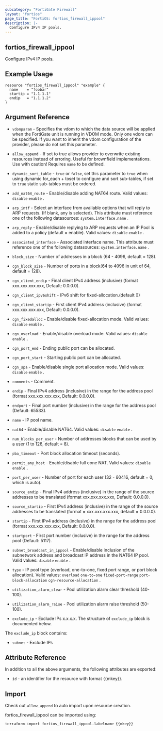 ```yaml
---
subcategory: "FortiGate Firewall"
layout: "fortios"
page_title: "FortiOS: fortios_firewall_ippool"
description: |-
  Configure IPv4 IP pools.
---
```


## fortios_firewall_ippool
Configure IPv4 IP pools.

## Example Usage

```hcl
resource "fortios_firewall_ippool" "example" {
  name    = "foobar"
  startip = "1.1.1.1"
  endip   = "1.1.1.2"
}
```

## Argument Reference
* `vdomparam` - Specifies the vdom to which the data source will be applied when the FortiGate unit is running in VDOM mode. Only one vdom can be specified. If you want to inherit the vdom configuration of the provider, please do not set this parameter.
* `allow_append` - If set to true allows provider to overwrite existing resources instead of erroring. Useful for brownfield implementations. Use with caution! Requires `name` to be defined.
* `dynamic_sort_table` - `true` or `false`, set this parameter to `true` when using dynamic for_each + toset to configure and sort sub-tables, if set to `true` static sub-tables must be ordered.

* `add_nat64_route` - Enable/disable adding NAT64 route. Valid values: `disable` `enable` .
* `arp_intf` - Select an interface from available options that will reply to ARP requests. (If blank, any is selected). This attribute must reference one of the following datasources: `system.interface.name` .
* `arp_reply` - Enable/disable replying to ARP requests when an IP Pool is added to a policy (default = enable). Valid values: `disable` `enable` .
* `associated_interface` - Associated interface name. This attribute must reference one of the following datasources: `system.interface.name` .
* `block_size` - Number of addresses in a block (64 - 4096, default = 128).
* `cgn_block_size` - Number of ports in a block(64 to 4096 in unit of 64, default = 128).
* `cgn_client_endip` - Final client IPv4 address (inclusive) (format xxx.xxx.xxx.xxx, Default: 0.0.0.0).
* `cgn_client_ipv6shift` - IPv6 shift for fixed-allocation.(default 0)
* `cgn_client_startip` - First client IPv4 address (inclusive) (format xxx.xxx.xxx.xxx, Default: 0.0.0.0).
* `cgn_fixedalloc` - Enable/disable fixed-allocation mode. Valid values: `disable` `enable` .
* `cgn_overload` - Enable/disable overload mode. Valid values: `disable` `enable` .
* `cgn_port_end` - Ending public port can be allocated. 
* `cgn_port_start` - Starting public port can be allocated. 
* `cgn_spa` - Enable/disable single port allocation mode. Valid values: `disable` `enable` .
* `comments` - Comment.
* `endip` - Final IPv4 address (inclusive) in the range for the address pool (format xxx.xxx.xxx.xxx, Default: 0.0.0.0).
* `endport` - Final port number (inclusive) in the range for the address pool (Default: 65533).
* `name` - IP pool name.
* `nat64` - Enable/disable NAT64. Valid values: `disable` `enable` .
* `num_blocks_per_user` - Number of addresses blocks that can be used by a user (1 to 128, default = 8).
* `pba_timeout` - Port block allocation timeout (seconds).
* `permit_any_host` - Enable/disable full cone NAT. Valid values: `disable` `enable` .
* `port_per_user` - Number of port for each user (32 - 60416, default = 0, which is auto).
* `source_endip` - Final IPv4 address (inclusive) in the range of the source addresses to be translated (format xxx.xxx.xxx.xxx, Default: 0.0.0.0).
* `source_startip` - First IPv4 address (inclusive) in the range of the source addresses to be translated (format = xxx.xxx.xxx.xxx, default = 0.0.0.0).
* `startip` - First IPv4 address (inclusive) in the range for the address pool (format xxx.xxx.xxx.xxx, Default: 0.0.0.0).
* `startport` - First port number (inclusive) in the range for the address pool (Default: 5117).
* `subnet_broadcast_in_ippool` - Enable/disable inclusion of the subnetwork address and broadcast IP address in the NAT64 IP pool. Valid values: `disable` `enable` .
* `type` - IP pool type (overload, one-to-one, fixed port range, or port block allocation). Valid values: `overload` `one-to-one` `fixed-port-range` `port-block-allocation` `cgn-resource-allocation` .
* `utilization_alarm_clear` - Pool utilization alarm clear threshold (40-100).
* `utilization_alarm_raise` - Pool utilization alarm raise threshold (50-100).
* `exclude_ip` - Exclude IPs x.x.x.x. The structure of `exclude_ip` block is documented below.

The `exclude_ip` block contains:

* `subnet` - Exclude IPs

## Attribute Reference

In addition to all the above arguments, the following attributes are exported:
* `id` - an identifier for the resource with format {{mkey}}.

## Import

Check out `allow_append` to auto import upon resource creation.

fortios_firewall_ippool can be imported using:
```sh
terraform import fortios_firewall_ippool.labelname {{mkey}}
```

